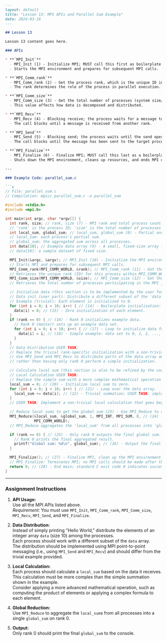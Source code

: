 ```markdown
---
layout: default
title: "Lesson 13: MPI APIs and Parallel Sum Example"
date: 2024-03-16
---

## Lesson 13

Lesson 13 content goes here.

### APIs

* **`MPI_Init`**  
  - MPI_Init (1) - Initialize MPI; MUST call this first as boilerplate start.  
  - Starts the MPI environment and prepares for subsequent MPI calls.

* **`MPI_Comm_rank`**  
  - MPI_Comm_rank (2) - Get the process rank, which is the unique ID in the communicator.  
  - The rank determines the role of the process in parallel execution.

* **`MPI_Comm_size`**  
  - MPI_Comm_size (3) - Get the total number of processes (system size/scaling information).  
  - This value affects how data is decomposed and distributed.

* **`MPI_Recv`**  
  - MPI_Recv (4) - Blocking receive; the process waits for a message to arrive.  
  - The call blocks until a message is received from another rank.

* **`MPI_Send`**  
  - MPI_Send (5) - Blocking send; the process waits until the send operation is complete.  
  - The call blocks until the message has been sent to the target process.

* **`MPI_Finalize`**  
  - MPI_Finalize (6) - Finalize MPI; MUST call this last as a boilerplate end step.  
  - Shuts down the MPI environment, cleans up resources, and ends MPI usage.

---

### Example Code: parallel_sum.c

```c
// File: parallel_sum.c
// Compilation: mpicc parallel_sum.c -o parallel_sum

#include <stdio.h>
#include <mpi.h>

int main(int argc, char *argv[]) {
  int rank, size; // rank, size (7) - MPI rank and total process count.
  // 'rank' is the process ID; 'size' is the total number of processes in the MPI job.
  int local_sum, global_sum; // local_sum, global_sum (8) - Partial and global sum variables.
  // local_sum: each process's partial sum.
  // global_sum: the aggregated sum across all processes.
  int data[10]; // Example data array (9) - A small, fixed-size array for demonstration.
  // data[10]: a sample dataset of fixed size.

  MPI_Init(&argc, &argv); // MPI_Init (10) - Initialize the MPI environment. REQUIRED first call.
  // Starts MPI and prepares for subsequent MPI calls.
  MPI_Comm_rank(MPI_COMM_WORLD, &rank); // MPI_Comm_rank (11) - Get the current process's rank.
  // Retrieves the unique rank (ID) for this process within MPI_COMM_WORLD.
  MPI_Comm_size(MPI_COMM_WORLD, &size); // MPI_Comm_size (12) - Get the total number of processes.
  // Retrieves the total number of processes participating in the MPI job.

  // Initialize data (this section is to be implemented by the user for proper data distribution).
  // Data init (user part): Distribute a different subset of the 'data' array to each rank.
  // Example (trivial): Each element is initialized to 0.
  for (int i = 0; i < 10; i++) { // (14) - Boilerplate initialization: zeroing out the data array.
    data[i] = 0; // (15) - Zero initialization of each element.
  }
  if (rank == 0) { // (16) - Rank 0 initializes example data.
    // Rank 0 (master) sets up an example data set.
    for (int i = 0; i < 10; i++) { // (17) - Loop to initialize data for rank 0.
      data[i] = i; // (18) - Simple example: data set to 0, 1, 2, ..., 9.
    }
  }
  // Data Distribution USER TASK:
  // Replace the trivial rank-specific initialization with a non-trivial data decomposition strategy.
  // Use MPI_Send and MPI_Recv to distribute parts of the data array among the processes,
  // rather than having only rank 0 perform a simple initialization.

  // Calculate local sum (this section is also to be refined by the user).
  // Local Calculation USER TASK:
  // Replace the simple sum with a more complex mathematical operation (e.g., product or another formula).
  local_sum = 0; // (20) - Initialize local sum to zero.
  for (int i = 0; i < 10; i++) { // (21) - Loop over the data array.
    local_sum += data[i]; // (22) - Trivial summation; USER TASK: implement a more complex calculation.
  }
  // USER TASK: Implement a non-trivial local calculation that goes beyond a basic sum.

  // Reduce local sums to get the global sum (23) - Use MPI_Reduce to aggregate partial sums.
  MPI_Reduce(&local_sum, &global_sum, 1, MPI_INT, MPI_SUM, 0, // (24) - Collective reduce operation.
             MPI_COMM_WORLD);
  // MPI_Reduce aggregates the 'local_sum' from all processes into 'global_sum' at rank 0.

  if (rank == 0) { // (25) - Only rank 0 outputs the final global sum.
    // Rank 0 prints the final aggregated result.
    printf("Global sum: %d\n", global_sum); // (26) - Output the final global sum.
  }

  MPI_Finalize(); // (27) - Finalize MPI, clean up the MPI environment.
  // MPI_Finalize: Terminates MPI; no MPI calls should be made after this.
  return 0; // (28) - End main; standard C exit code 0 indicates success.
}
```

---

### Assignment Instructions

1. **API Usage:**  
   Use all the MPI APIs listed above.  
   *Requirement:* You must use `MPI_Init`, `MPI_Comm_rank`, `MPI_Comm_size`, `MPI_Recv`, `MPI_Send`, and `MPI_Finalize`.

2. **Data Distribution:**  
   Instead of simply printing "Hello World," distribute the elements of an integer array `data` (size 10) among the processes.  
   Each process should work with a different subset of the `data` array.  
   The distribution should be implemented using MPI point-to-point messaging (i.e., using `MPI_Send` and `MPI_Recv`) and should differ from the trivial example provided.

3. **Local Calculation:**  
   Each process should calculate a `local_sum` based on the data it receives.  
   This calculation must be more complex than the simple summation shown in the example.  
   Consider applying a more advanced mathematical operation, such as computing the product of elements or applying a complex formula to each element.

4. **Global Reduction:**  
   Use `MPI_Reduce` to aggregate the `local_sum`s from all processes into a single `global_sum` on rank 0.

5. **Output:**  
   Only rank 0 should print the final `global_sum` to the console.
```
